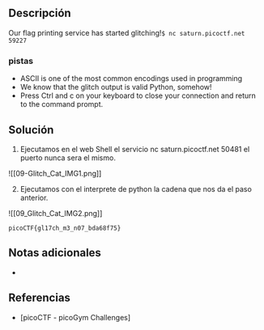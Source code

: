 ## Descripción 

Our flag printing service has started glitching!`$ nc saturn.picoctf.net 59227`

### pistas

- ASCII is one of the most common encodings used in programming
- We know that the glitch output is valid Python, somehow!
- Press Ctrl and c on your keyboard to close your connection and return to the command prompt.

## Solución

1. Ejecutamos en el web Shell el servicio nc saturn.picoctf.net 50481 el puerto nunca sera el mismo.

![[09-Glitch_Cat_IMG1.png]]

2. Ejecutamos con el interprete de python la cadena que nos da el paso anterior.

![[09_Glitch_Cat_IMG2.png]]

```
picoCTF{gl17ch_m3_n07_bda68f75}
```

## Notas adicionales

- 
## Referencias

- [picoCTF - picoGym Challenges]